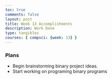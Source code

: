 ```yaml
---
toc: true
comments: false
layout: post
title: Week 13 Accomplishments
description: Work Done
type: tangibles
courses: { compsci: {week: 13} }
---
```


### Plans
- Begin brainstorming binary project ideas.
- Start working on programing binary programs

